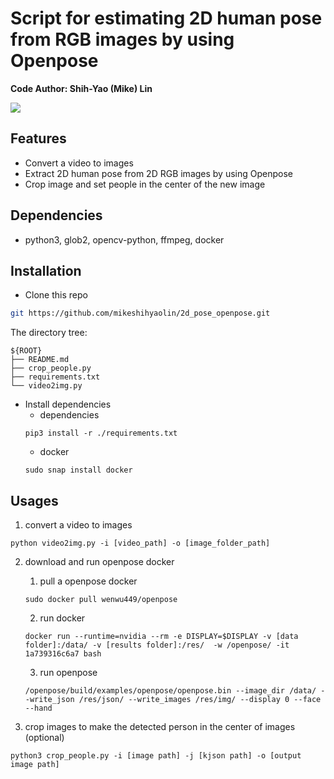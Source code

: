 # Script for estimating 2D human pose from RGB images by using Openpose
**Code Author: Shih-Yao (Mike) Lin**

![](figs/demo3.gif)

## Features
+ Convert a video to images
+ Extract 2D human pose from 2D RGB images by using Openpose 
+ Crop image and set people in the center of the new image 

## Dependencies
+ python3, glob2, opencv-python, ffmpeg, docker

## Installation

* Clone this repo

```bash
git https://github.com/mikeshihyaolin/2d_pose_openpose.git
```
The directory tree:
```
${ROOT}
├── README.md
├── crop_people.py
├── requirements.txt
└── video2img.py
```

* Install dependencies
	+ dependencies
	```
	pip3 install -r ./requirements.txt
	```
	+ docker
	```
	sudo snap install docker
	```


## Usages
1. convert a video to images 
```
python video2img.py -i [video_path] -o [image_folder_path]  
```
2. download and run openpose docker
	1. pull a openpose docker
	```
	sudo docker pull wenwu449/openpose
	```
	2. run docker
	```
	docker run --runtime=nvidia --rm -e DISPLAY=$DISPLAY -v [data folder]:/data/ -v [results folder]:/res/  -w /openpose/ -it  1a739316c6a7 bash  
	```
	3. run openpose
	```
	/openpose/build/examples/openpose/openpose.bin --image_dir /data/ --write_json /res/json/ --write_images /res/img/ --display 0 --face --hand 
	```

3. crop images to make the detected person in the center of images (optional)
```
python3 crop_people.py -i [image path] -j [kjson path] -o [output image path]
```


